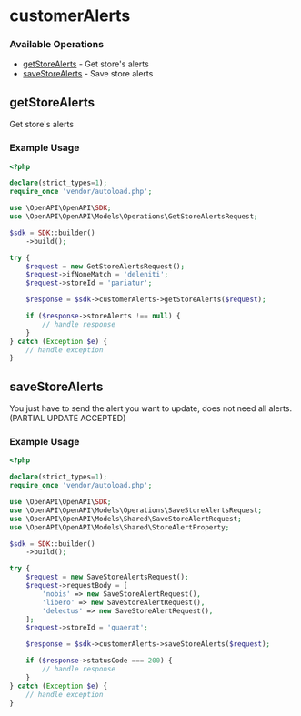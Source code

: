 # customerAlerts

### Available Operations

* [getStoreAlerts](#getstorealerts) - Get store's alerts
* [saveStoreAlerts](#savestorealerts) - Save store alerts

## getStoreAlerts

Get store's alerts

### Example Usage

```php
<?php

declare(strict_types=1);
require_once 'vendor/autoload.php';

use \OpenAPI\OpenAPI\SDK;
use \OpenAPI\OpenAPI\Models\Operations\GetStoreAlertsRequest;

$sdk = SDK::builder()
    ->build();

try {
    $request = new GetStoreAlertsRequest();
    $request->ifNoneMatch = 'deleniti';
    $request->storeId = 'pariatur';

    $response = $sdk->customerAlerts->getStoreAlerts($request);

    if ($response->storeAlerts !== null) {
        // handle response
    }
} catch (Exception $e) {
    // handle exception
}
```

## saveStoreAlerts

You just have to send the alert you want to update, does not need all alerts. (PARTIAL UPDATE ACCEPTED)

### Example Usage

```php
<?php

declare(strict_types=1);
require_once 'vendor/autoload.php';

use \OpenAPI\OpenAPI\SDK;
use \OpenAPI\OpenAPI\Models\Operations\SaveStoreAlertsRequest;
use \OpenAPI\OpenAPI\Models\Shared\SaveStoreAlertRequest;
use \OpenAPI\OpenAPI\Models\Shared\StoreAlertProperty;

$sdk = SDK::builder()
    ->build();

try {
    $request = new SaveStoreAlertsRequest();
    $request->requestBody = [
        'nobis' => new SaveStoreAlertRequest(),
        'libero' => new SaveStoreAlertRequest(),
        'delectus' => new SaveStoreAlertRequest(),
    ];
    $request->storeId = 'quaerat';

    $response = $sdk->customerAlerts->saveStoreAlerts($request);

    if ($response->statusCode === 200) {
        // handle response
    }
} catch (Exception $e) {
    // handle exception
}
```
